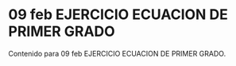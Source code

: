 # 09 feb  EJERCICIO ECUACION DE PRIMER GRADO

Contenido para 09 feb  EJERCICIO ECUACION DE PRIMER GRADO.
